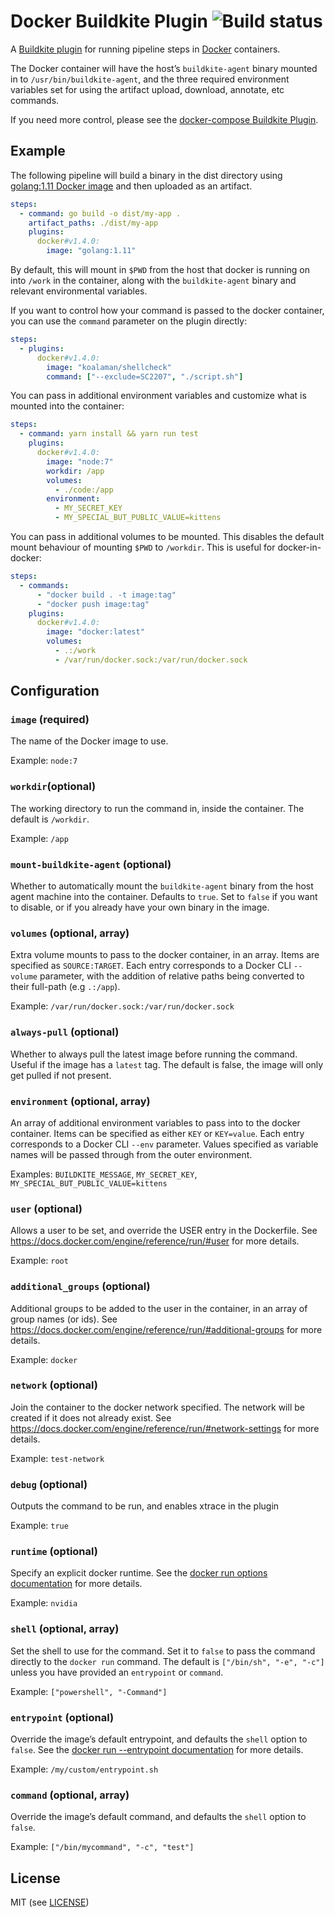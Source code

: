 # Docker Buildkite Plugin ![Build status](https://badge.buildkite.com/3a4b0903b26c979f265c049c932fb4ff3c055af7a199a17216.svg?branch=master)

A [Buildkite plugin](https://buildkite.com/docs/agent/v3/plugins) for running pipeline steps in [Docker](https://www.docker.com/) containers.

The Docker container will have the host’s `buildkite-agent` binary mounted in to `/usr/bin/buildkite-agent`, and the three required environment variables set for using the artifact upload, download, annotate, etc commands.

If you need more control, please see the [docker-compose Buildkite Plugin](https://github.com/buildkite-plugins/docker-compose-buildkite-plugin).

## Example

The following pipeline will build a binary in the dist directory using [golang:1.11 Docker image](https://hub.docker.com/_/golang/) and then uploaded as an artifact.

```yml
steps:
  - command: go build -o dist/my-app .
    artifact_paths: ./dist/my-app
    plugins:
      docker#v1.4.0:
        image: "golang:1.11"
```

By default, this will mount in `$PWD` from the host that docker is running on into `/work` in the container, along with the `buildkite-agent` binary and relevant environmental variables.

If you want to control how your command is passed to the docker container, you can use the `command` parameter on the plugin directly:

```yml
steps:
  - plugins:
      docker#v1.4.0:
        image: "koalaman/shellcheck"
        command: ["--exclude=SC2207", "./script.sh"]
```

You can pass in additional environment variables and customize what is mounted into the container:

```yml
steps:
  - command: yarn install && yarn run test
    plugins:
      docker#v1.4.0:
        image: "node:7"
        workdir: /app
        volumes:
          - ./code:/app
        environment:
          - MY_SECRET_KEY
          - MY_SPECIAL_BUT_PUBLIC_VALUE=kittens
```

You can pass in additional volumes to be mounted. This disables the default mount behaviour of mounting `$PWD` to `/workdir`. This is useful for docker-in-docker:

```yml
steps:
  - commands:
      - "docker build . -t image:tag"
      - "docker push image:tag"
    plugins:
      docker#v1.4.0:
        image: "docker:latest"
        volumes:
          - .:/work
          - /var/run/docker.sock:/var/run/docker.sock
```

## Configuration

### `image` (required)

The name of the Docker image to use.

Example: `node:7`

### `workdir`(optional)

The working directory to run the command in, inside the container. The default is `/workdir`.

Example: `/app`

### `mount-buildkite-agent` (optional)

Whether to automatically mount the `buildkite-agent` binary from the host agent machine into the container. Defaults to `true`. Set to `false` if you want to disable, or if you already have your own binary in the image.

### `volumes` (optional, array)

Extra volume mounts to pass to the docker container, in an array. Items are specified as `SOURCE:TARGET`. Each entry corresponds to a Docker CLI `--volume` parameter, with the addition of relative paths being converted to their full-path (e.g `.:/app`).

Example: `/var/run/docker.sock:/var/run/docker.sock`

### `always-pull` (optional)

Whether to always pull the latest image before running the command. Useful if the image has a `latest` tag. The default is false, the image will only get pulled if not present.

### `environment` (optional, array)

An array of additional environment variables to pass into to the docker container. Items can be specified as either `KEY` or `KEY=value`. Each entry corresponds to a Docker CLI `--env` parameter. Values specified as variable names will be passed through from the outer environment.

Examples: `BUILDKITE_MESSAGE`, `MY_SECRET_KEY`, `MY_SPECIAL_BUT_PUBLIC_VALUE=kittens`

### `user` (optional)

Allows a user to be set, and override the USER entry in the Dockerfile. See https://docs.docker.com/engine/reference/run/#user for more details.

Example: `root`

### `additional_groups` (optional)

Additional groups to be added to the user in the container, in an array of group names (or ids). See https://docs.docker.com/engine/reference/run/#additional-groups for more details.

Example: `docker`

### `network` (optional)

Join the container to the docker network specified. The network will be created if it does not already exist. See https://docs.docker.com/engine/reference/run/#network-settings for more details.

Example: `test-network`

### `debug` (optional)

Outputs the command to be run, and enables xtrace in the plugin

Example: `true`

### `runtime` (optional)

Specify an explicit docker runtime. See the [docker run options documentation](https://docs.docker.com/engine/reference/commandline/run/#options) for more details.

Example: `nvidia`

### `shell` (optional, array)

Set the shell to use for the command. Set it to `false` to pass the command directly to the `docker run` command. The default is `["/bin/sh", "-e", "-c"]` unless you have provided an `entrypoint` or `command`.

Example: `["powershell", "-Command"]`

### `entrypoint` (optional)

Override the image’s default entrypoint, and defaults the `shell` option to `false`. See the [docker run --entrypoint documentation](https://docs.docker.com/engine/reference/run/#entrypoint-default-command-to-execute-at-runtime) for more details.

Example: `/my/custom/entrypoint.sh`

### `command` (optional, array)

Override the image’s default command, and defaults the `shell` option to `false`.

Example: `["/bin/mycommand", "-c", "test"]`

## License

MIT (see [LICENSE](LICENSE))
